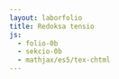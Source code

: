 ```yaml
---
layout: laborfolio
title: Redoksa tensio
js:
  - folio-0b
  - sekcio-0b 
  - mathjax/es5/tex-chtml
---
```


<!--

https://www.chemieunterricht.de/dc2/wasser/w-redox.htm
https://www.sciencedirect.com/topics/earth-and-planetary-sciences/redox-potential
https://en.wikipedia.org/wiki/Reduction_potential

https://www.chemieunterricht.de/dc2/echemie/inhalt1.htm

Frost-diagramoj:
https://de.wikipedia.org/wiki/Frost-Diagramm
https://en.wikipedia.org/wiki/Standard_electrode_potential_(data_page)

Pourbaix-diagramoj:
https://en.wikipedia.org/wiki/Pourbaix_diagram
https://chem.libretexts.org/Bookshelves/Inorganic_Chemistry/Book%3A_Introduction_to_Inorganic_Chemistry_(Wikibook)/04%3A_Redox_Stability_and_Redox_Reactions/4.06%3A_Pourbaix_Diagrams
http://ruby.chemie.uni-freiburg.de/Vorlesung/metalle_feconi_gruppe.html


softvaro:
https://github.com/eawag-surface-waters-research/ChemEQL
https://www.kth.se/che/medusa/
https://www.researchgate.net/figure/Pourbaix-diagram-for-carbon-at-298-K-showing-the-hatched-domain-of-stability-Predominate_fig1_267979384
https://www.researchgate.net/figure/Pourbaix-diagram-for-nitrogen-at-25C_fig7_281640442
-->
